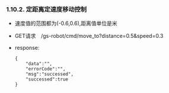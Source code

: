 ###  1.10.2. 定距离定速度移动控制

  - 速度值的范围都为(-0.6,0.6),距离值单位是米

  - GET请求　/gs-robot/cmd/move_to?distance=0.5&speed=0.3

  - response:

    ```
    {
        "data":"",
        "errorCode":"",
        "msg":"successed",
        "successed":true
    }
    ```
